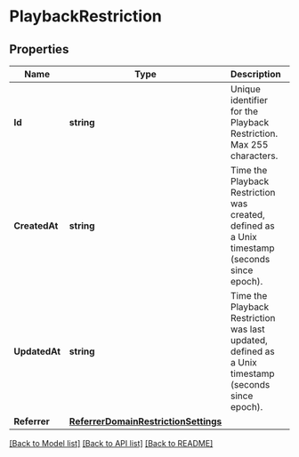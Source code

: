 # PlaybackRestriction

## Properties
Name | Type | Description | Notes
------------ | ------------- | ------------- | -------------
**Id** | **string** | Unique identifier for the Playback Restriction. Max 255 characters. | [optional] 
**CreatedAt** | **string** | Time the Playback Restriction was created, defined as a Unix timestamp (seconds since epoch). | [optional] 
**UpdatedAt** | **string** | Time the Playback Restriction was last updated, defined as a Unix timestamp (seconds since epoch). | [optional] 
**Referrer** | [**ReferrerDomainRestrictionSettings**](ReferrerDomainRestrictionSettings.md) |  | [optional] 

[[Back to Model list]](../README.md#documentation-for-models) [[Back to API list]](../README.md#documentation-for-api-endpoints) [[Back to README]](../README.md)


